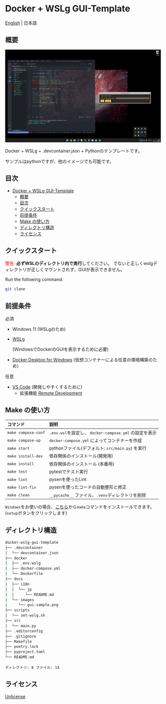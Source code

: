 # Docker + WSLg GUI-Template

[English](../../../README.md) | 日本語

## 概要

<p align="center">
    <img src="../../images/gui-sample.png" alt="wsl-ubuntu"  height="300" width="800"/>
</p>

Docker + WSLg + .devcontainer.json + Pythonのテンプレートです。

サンプルはpythonですが、他のイメージでも可能です。

## 目次

- [Docker + WSLg GUI-Template](#docker--wslg-gui-template)
  - [概要](#概要)
  - [目次](#目次)
  - [クイックスタート](#クイックスタート)
  - [前提条件](#前提条件)
  - [Make の使い方](#make-の使い方)
  - [ディレクトリ構造](#ディレクトリ構造)
  - [ライセンス](#ライセンス)

## クイックスタート

<font color=red>警告:</font> **必ずWSLのディレクトリ内で実行**してください。
でないと正しくwslgディレクトリが正しくマウントされず、GUIが表示できません。

Run the following command.

```bash
git clone
```

## 前提条件

必須

- Windows 11 (WSLgのため)
- [WSLg](https://github.com/microsoft/wslg)

  (WindowsでDockerのGUIを表示するために必要)

- [Docker Desktop for Windows](https://hub.docker.com/editions/community/docker-ce-desktop-windows)
  (仮想コンテナーによる任意の環境構築のため）

任意

- [VS Code](https://azure.microsoft.com/ja-jp/products/visual-studio-code/?cdn=disable)
  (開発しやすくするために)
  - 拡張機能
    [Remote Development](https://marketplace.visualstudio.com/items?itemName=ms-vscode-remote.vscode-remote-extensionpack)

## Make の使い方

| コマンド                | 説明                                          |
| :------------------ | :------------------------------------------ |
| `make compose-conf` | `.env.wsl`を設定し、 `docker-compose.yml` の設定を表示 |
| `make compose-up`   | `docker-compose.yml` によってコンテナーを作成           |
| `make start`        | pythonファイル(デフォルト: `src/main.py`) を実行        |
| `make install-dev`  | 依存関係のインストール(開発用)                            |
| `make install`      | 依存関係のインストール (本番用)                           |
| `make test`         | pytestでテスト実行                                |
| `make lint`         | pysenを使ったLint                               |
| `make lint-fix`     | pysenを使ったコードの自動整形と修正                        |
| `make clean`        | `__pycache__` ファイル、`.venv`ディレクトリを削除         |

`Windows`をお使いの場合、[こちら](http://gnuwin32.sourceforge.net/packages/make.htm)から`make`コマンドをインストールできます。(`setup`ボタンをクリックします)

## ディレクトリ構造

```bash
docker-wslg-gui-template
├── .devcontainer
|  └── devcontainer.json
├── docker
|  ├── .env.wslg
|  ├── docker-compose.yml
|  └── Dockerfile
├── docs
|  ├── i18n
|  |  └── jp
|  |     └── README.md
|  └── images
|     └── gui-sample.png
├── scripts
|  └── set-wslg.sh
├── src
|  └── main.py
├── .editorconfig
├── .gitignore
├── Makefile
├── poetry.lock
├── pyproject.toml
└── README.md

ディレクトリ: 8 ファイル: 14
```

## ライセンス

[Unlicense](https://unlicense.org/)
